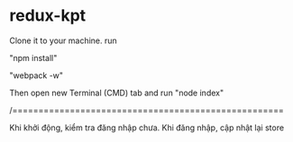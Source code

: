 # redux-kpt
Clone it to your machine. run

"npm install"

"webpack -w"

Then open new Terminal (CMD) tab and run "node index"

/====================================================

Khi khởi động, kiểm tra đăng nhập chưa.
Khi đăng nhập, cập nhật lại store

